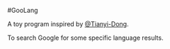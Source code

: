 #GooLang

A toy program inspired by [@Tianyi-Dong](https://github.com/Tianyi-Dong). 

To search Google for some specific language results.